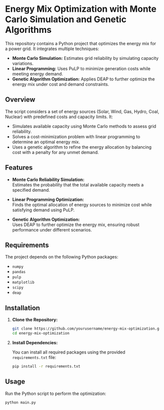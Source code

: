 # Energy Mix Optimization with Monte Carlo Simulation and Genetic Algorithms

This repository contains a Python project that optimizes the energy mix for a power grid. It integrates multiple techniques:
- **Monte Carlo Simulation:** Estimates grid reliability by simulating capacity variations.
- **Linear Programming:** Uses PuLP to minimize generation costs while meeting energy demand.
- **Genetic Algorithm Optimization:** Applies DEAP to further optimize the energy mix under cost and demand constraints.

## Overview

The script considers a set of energy sources (Solar, Wind, Gas, Hydro, Coal, Nuclear) with predefined costs and capacity limits. It:
- Simulates available capacity using Monte Carlo methods to assess grid reliability.
- Solves a cost-minimization problem with linear programming to determine an optimal energy mix.
- Uses a genetic algorithm to refine the energy allocation by balancing cost with a penalty for any unmet demand.

## Features

- **Monte Carlo Reliability Simulation:**  
  Estimates the probability that the total available capacity meets a specified demand.

- **Linear Programming Optimization:**  
  Finds the optimal allocation of energy sources to minimize cost while satisfying demand using PuLP.

- **Genetic Algorithm Optimization:**  
  Uses DEAP to further optimize the energy mix, ensuring robust performance under different scenarios.

## Requirements

The project depends on the following Python packages:

- `numpy`
- `pandas`
- `pulp`
- `matplotlib`
- `scipy`
- `deap`

## Installation

1. **Clone the Repository:**

    ```bash
    git clone https://github.com/yourusername/energy-mix-optimization.git
    cd energy-mix-optimization
    ```

2. **Install Dependencies:**

   You can install all required packages using the provided `requirements.txt` file:

    ```bash
    pip install -r requirements.txt
    ```

## Usage

Run the Python script to perform the optimization:

```bash
python main.py
